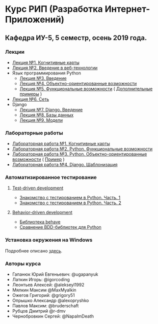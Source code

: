 ﻿# Курс РИП (Разработка Интернет-Приложений) 
## Кафедра ИУ-5, 5 семестр, осень 2019 года. 


### Лекции

 * [Лекция №1. Когнитивные карты](https://github.com/iu5team/iu5web-fall-2019/wiki/concept_maps)
 * [Лекция №2. Введение в веб-технологии](https://ugapanyuk.github.io/data/lect_intro.pdf)
 * Язык программирования Python
   * [Лекция №3. Введение](https://docs.google.com/presentation/d/1GPU_ZRpMBL-31poOgjKHzRALKyA1eNHFgYUAYd1zcDM/edit?usp=sharing)
   * [Лекция №4. Объектно-ориентированные возможности](https://docs.google.com/presentation/d/1fqQv35Gz4RElPvoR-1G79vkBg7l1aHayMBH45Z-IVtU/edit#slide=id.p)
   * [Лекция №5. Функциональные возможности](https://docs.google.com/presentation/d/1DYpAi-BYJDXX5_gN1ljJB16hb_lL5yvE7xmfZoXqOgc/edit?usp=sharing) ( [Дополнительные примеры](https://nbviewer.jupyter.org/github/iu5team/iu5web-fall-2019/blob/master/notebooks/python_examples.ipynb) )
 * [Лекция №6. Сеть](https://docs.google.com/presentation/d/1mlU2fNaqo3JAnalJ_bT9aq3qrQ1QZmDDBrWiuJ2Ffqw/edit?usp=sharing)
 * Django
   * [Лекция №7. Django. Введение](https://docs.google.com/presentation/d/1joel6Jn8JAdCkbwxPQkEiDCmycBDFd-P7lqekOQa7fY/edit?usp=sharing)
   * [Лекция №8. Базы данных](https://docs.google.com/presentation/d/1BAr9AAATUQyJOWw0jYpPYHUzVu0hzP_UO91GLDvQhMo/edit?usp=sharing)
   * [Лекция №9. Модели](https://docs.google.com/presentation/d/1Dr2m1Gdn3PfxQajhMG8qXguCsvYMWIU4Bdqp9418rFc/edit?usp=sharing)
 

### Лабораторные работы 
 
 * [Лабораторная работа №1. Когнитивные карты](https://docs.google.com/document/d/1rjBai3gXuVcYie3QIyMVEsfO9TpUOtq3Gg6QgZzV_Cw/edit?usp=sharing)
 * [Лабораторная работа №2. Python. Функциональные возможности](https://docs.google.com/document/d/1aSWeBivbn1kVZsowpsnGJZDF_E68KAS1vXxWg2Kh6GQ/edit?usp=sharing)
 * [Лабораторная работа №3. Python. Объектно-ориентированные возможности](https://docs.google.com/document/d/1Cr_ijD3sWv0N0xE3rHiJaT4H5D7L8mKcLFqSa9d6Aco/edit?usp=sharing) ( [Пример](examples/lab_python_oop) )
 * [Лабораторная работа №4. Django. Шаблонизация](https://docs.google.com/document/d/1b2PuHdqYK89d0MPAEcAl6dmSYB55jepJxBrd7Ub0kY8/edit?usp=sharing)

### Автоматизированное тестирование 

1. [Test-driven development](https://ru.wikipedia.org/wiki/%D0%A0%D0%B0%D0%B7%D1%80%D0%B0%D0%B1%D0%BE%D1%82%D0%BA%D0%B0_%D1%87%D0%B5%D1%80%D0%B5%D0%B7_%D1%82%D0%B5%D1%81%D1%82%D0%B8%D1%80%D0%BE%D0%B2%D0%B0%D0%BD%D0%B8%D0%B5)
   * [Знакомство с тестированием в Python. Часть. 1](https://habr.com/ru/company/otus/blog/433358/)
   * [Знакомство с тестированием в Python. Часть. 2](https://habr.com/ru/company/otus/blog/433572/)

2. [Behavior-driven development](https://ru.wikipedia.org/wiki/BDD_(%D0%BF%D1%80%D0%BE%D0%B3%D1%80%D0%B0%D0%BC%D0%BC%D0%B8%D1%80%D0%BE%D0%B2%D0%B0%D0%BD%D0%B8%D0%B5))
   * [Библиотека behave](https://github.com/behave/behave)
   * [Сравнение BDD-библиотек для Python](https://automationpanda.com/2019/04/02/python-bdd-framework-comparison/)

### Установка окружения на Windows

Подробнее описано [здесь](https://github.com/iu5team/iu5web/blob/master/manual_install.md).

### Авторы курса
* Гапанюк Юрий Евгеньевич: @ugapanyuk
* Латкин Игорь: @igorcoding
* Леонтьев Алексей: @alekseyl1992
* Мялкин Максим @MaxMyalkin
* Ожегов Григорий: @grigory51
* Опрышко Александр @alexopryshko
* Павлов Максим: @bruderschaft
* Рубцов Дмитрий @r-dmv
* Чернобровкин Сергей: @NapalmDeath
